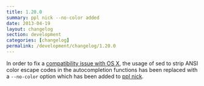 ```yaml
---
title: 1.20.0
summary: ppl nick --no-color added
date: 2013-04-19
layout: changelog
section: development
categories: [changelog]
permalink: /development/changelog/1.20.0
---
```


In order to fix a [compatibility issue with OS
X](https://github.com/h2s/ppl/issues/22#issuecomment-16622923), the usage of sed
to strip ANSI color escape codes in the autocompletion functions has been
replaced with a `--no-color` option which has been added to [ppl
nick](/documentation/commands/nick).
